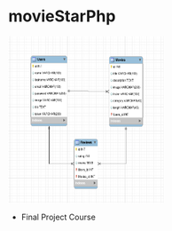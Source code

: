 # movieStarPhp


<img alt="print projeto" height="300" width="280" src="img/Diagrama-ER.png">


- Final Project Course



